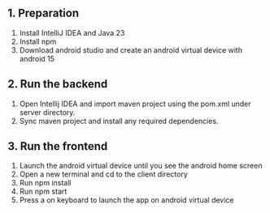## 1.	Preparation
1. Install IntelliJ IDEA and Java 23
2. Install npm
3. Download android studio and create an android virtual device with android 15
## 2.	Run the backend
1. Open Intellij IDEA and import maven project using the pom.xml under server directory.
2. Sync maven project and install any required dependencies.
## 3.	Run the frontend
1. Launch the android virtual device until you see the android home screen
2. Open a new terminal and cd to the client directory
3. Run npm install
4. Run npm start
5. Press a on keyboard to launch the app on android virtual device 
